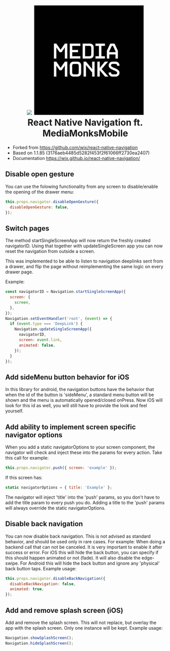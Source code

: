 
<h1 align="center">
  <img src="./logo.png"/> <img src="./mm.png"/><br>
  React Native Navigation ft. MediaMonksMobile
</h1>

- Forked from https://github.com/wix/react-native-navigation
- Based on 1.1.85 (3176aeb4485d5282f453f2f61066ff2730ea2407)
- Documentation https://wix.github.io/react-native-navigation/

## Disable open gesture

You can use the folowing functionality from any screen to
disable/enable the opening of the drawer menu:
```js
this.props.navigator.disableOpenGesture({
  disableOpenGesture: false,
});
```

## Switch pages
The method startSingleScreenApp will now return the freshly created
navigatorID. Using that together with updateSingleScreen app you can
now reset the navigation from outside a screen.

This was implemented to be able to listen to navigation deeplinks sent
from a drawer, and flip the page without reimplementing the same logic
on every drawer page.

Example:
```js
const navigatorID = Navigation.startSingleScreenApp({
  screen: {
    screen,
  },
});
Navigation.setEventHandler('root', (event) => {
  if (event.type === 'DeepLink') {
    Navigation.updateSingleScreenApp({
      navigatorID,
      screen: event.link,
      animated: false,
    });
  }
});
```
## Add sideMenu button behavior for iOS
In this library for android, the navigation buttons have the behavior
that when the id of the button is 'sideMenu', a standard menu button
will be shown and the menu is automatically opened/closed onPress.
Now iOS will look for this id as well, you will still have to provide
the look and feel yourself.

## Add ability to implement screen specific navigator options
When you add a static navigatorOptions to your screen component, the
navigator will check and inject these into the params for every action.
Take this call for example:
```js
this.props.navigator.push({ screen: 'example' });
```
If this screen has:
```js
static navigatorOptions = { title: 'Example' };
```
The navigator will inject 'title' into the 'push' params, so you don't
have to add the title param to every push you do.
Adding a title to the 'push' params will always override the static
navigatorOptions.

## Disable back navigation
You can now disable back navigation. This is not advised as standard
behavior, and should be used only in rare cases.
For example: When doing a backend call that can not be canceled.
It is very important to enable it after success or error.
For iOS this will hide the back button, you can specify if this 
should happen animated or not (fade). It will also disable the 
edge-swipe.
For Android this will hide the back button and ignore any 'physical'
back button taps.
Example usage:
```js
this.props.navigator.disableBackNavigation({
  disableBackNavigation: false,
  animated: true,
});
```

## Add and remove splash screen (iOS)
Add and remove the splash screen. This will not replace, but overlay
the app with the splash screen. Only one instance will be kept.
Example usage:
```js
Navigation.showSplashScreen();
Navigation.hideSplashScreen();
```